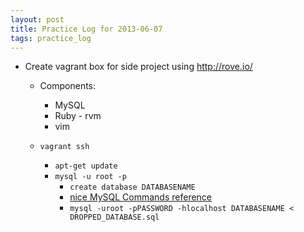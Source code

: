 ```yaml
---
layout: post
title: Practice Log for 2013-06-07
tags: practice_log
---
```


* Create vagrant box for side project using <http://rove.io/>
  
  * Components:
    * MySQL
    * Ruby - rvm
    * vim

  * `vagrant ssh`
    * `apt-get update`
    * `mysql -u root -p`
      * `create database DATABASENAME`
      * [nice MySQL Commands reference](http://www.pantz.org/software/mysql/mysqlcommands.html)
      * `mysql -uroot -pPASSWORD -hlocalhost DATABASENAME < DROPPED_DATABASE.sql`
